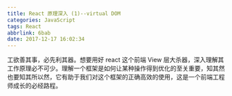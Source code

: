 ```yaml
---
title: React 原理深入 (1)--virtual DOM
categories: JavaScript
tags: React
abbrlink: 6bab
date: 2017-12-17 16:02:34
---
```


工欲善其事，必先利其器。想要用好 react 这个前端 View 层大杀器，深入理解其工作原理必不可少。理解一个框架是如何让某种操作得到优化的至关重要，知其然也要知其所以然，它有助于我们对这个框架的正确高效的使用，这是一个前端工程师成长的必经路程。

<!-- more -->
